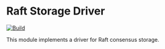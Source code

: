 # Raft Storage Driver

[![Build](https://img.shields.io/github/actions/workflow/status/atomix/atomix/build-and-test-drivers-raft.yml?style=for-the-badge)](https://github.com/atomix/atomix/actions/workflows/build-and-test-drivers-raft.yml)

This module implements a driver for Raft consensus storage.
